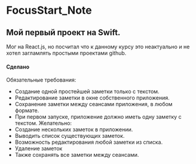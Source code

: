 # FocusStart_Note

## Мой первый проект на Swift. 
Мог на React.js, но посчитал что к данному курсу это неактуально и не хотел загламлять простыми проектами github.
#### Сделано

Обязательные требования:
+ Создание одной простейшей заметки только с текстом.
+ Редактирование заметки в окне собственного приложения.
+ Сохранение заметки между сеансами приложения, в любом формате.
+ При первом запуске, приложение должно иметь одну заметку с текстом.
Желательно:
+ Создание нескольких заметок в приложении.
+ Выводить список существующих заметок.
+ Возможность редактирования любой заметки из списка.
+ Удаление заметок
+ Также сохранять все заметки между сеансами.


